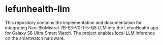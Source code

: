 # lefunhealth-llm
This repository contains the implementation and documentation for integrating Neo-BioMistral-7B-E3-V0-1-5-Q8 LLM into the LefunHealth app for Galaxy S8 Ultra Smart Watch. The project enables local LLM inference on the smartwatch hardware.
